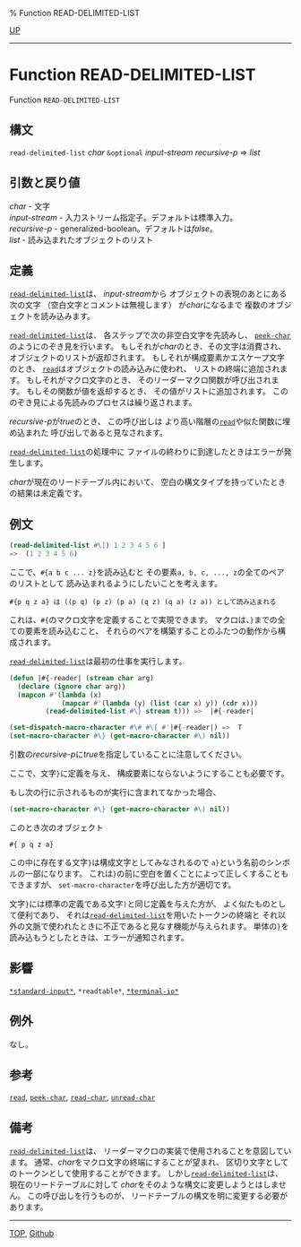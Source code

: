 % Function READ-DELIMITED-LIST

[UP](23.2.html)  

---

# Function **READ-DELIMITED-LIST**


Function `READ-DELIMITED-LIST`


## 構文

`read-delimited-list` *char* `&optional` *input-stream* *recursive-p* => *list*


## 引数と戻り値

*char* - 文字  
*input-stream* - 入力ストリーム指定子。デフォルトは標準入力。  
*recursive-p* - generalized-boolean。デフォルトは*false*。  
*list* - 読み込まれたオブジェクトのリスト


## 定義

[`read-delimited-list`](23.2.read-delimited-list.html)は、
*input-stream*から
オブジェクトの表現のあとにある次の文字
（空白文字とコメントは無視します） が*char*になるまで
複数のオブジェクトを読み込みます。

[`read-delimited-list`](23.2.read-delimited-list.html)は、
各ステップで次の非空白文字を先読みし、
[`peek-char`](21.2.peek-char.html)のようにのぞき見を行います。
もしそれが*char*のとき、その文字は消費され、
オブジェクトのリストが返却されます。
もしそれが構成要素かエスケープ文字のとき、
[`read`](23.2.read.html)はオブジェクトの読み込みに使われ、
リストの終端に追加されます。
もしそれがマクロ文字のとき、
そのリーダーマクロ関数が呼び出されます。
もしその関数が値を返却するとき、
その値がリストに追加されます。
こののぞき見による先読みのプロセスは繰り返されます。

*recursive-p*が*true*のとき、
この呼び出しは
より高い階層の[`read`](23.2.read.html)や似た関数に埋め込まれた
呼び出しであると見なされます。

[`read-delimited-list`](23.2.read-delimited-list.html)の処理中に
ファイルの終わりに到達したときはエラーが発生します。

*char*が現在のリードテーブル内において、
空白の構文タイプを持っていたときの結果は未定義です。


## 例文

```lisp
(read-delimited-list #\]) 1 2 3 4 5 6 ]
=>  (1 2 3 4 5 6)
```

ここで、`#{a b c ... z}`を読み込むと
その要素`a, b, c, ..., z`の全てのペアのリストとして
読み込まれるようにしたいことを考えます。

```
#{p q z a} は ((p q) (p z) (p a) (q z) (q a) (z a)) として読み込まれる
```

これは、`#{`のマクロ文字を定義することで実現できます。
マクロは、`}`までの全ての要素を読み込むこと、
それらのペアを構築することのふたつの動作から構成されます。

[`read-delimited-list`](23.2.read-delimited-list.html)は最初の仕事を実行します。

```lisp
(defun |#{-reader| (stream char arg)
  (declare (ignore char arg))
  (mapcon #'(lambda (x)
             (mapcar #'(lambda (y) (list (car x) y)) (cdr x)))
         (read-delimited-list #\} stream t))) =>  |#{-reader|

(set-dispatch-macro-character #\# #\{ #'|#{-reader|) =>  T 
(set-macro-character #\} (get-macro-character #\) nil))
```

引数の*recursive-p*に*true*を指定していることに注意してください。

ここで、文字`}`に定義を与え、
構成要素にならないようにすることも必要です。

もし次の行に示されるものが実行に含まれてなかった場合、

```lisp
(set-macro-character #\} (get-macro-character #\) nil))
```

このとき次のオブジェクト

```
#{ p q z a}
```

この中に存在する文字`}`は構成文字としてみなされるので
`a}`という名前のシンボルの一部になります。
これは`}`の前に空白を置くことによって正しくすることもできますが、
`set-macro-character`を呼び出した方が適切です。

文字`}`には標準の定義である文字`)`と同じ定義を与えた方が、
よく似たものとして便利であり、
それは[`read-delimited-list`](23.2.read-delimited-list.html)を用いたトークンの終端と
それ以外の文脈で使われたときに不正であると見なす機能が与えられます。
単体の`}`を読み込もうとしたときは、エラーが通知されます。


## 影響

[`*standard-input*`](21.2.debug-io.html),
`*readtable*`,
[`*terminal-io*`](21.2.terminal-io.html)


## 例外

なし。


## 参考

[`read`](23.2.read.html),
[`peek-char`](21.2.peek-char.html),
[`read-char`](21.2.read-char.html),
[`unread-char`](21.2.unread-char.html)


## 備考

[`read-delimited-list`](23.2.read-delimited-list.html)は、
リーダーマクロの実装で使用されることを意図しています。
通常、*char*をマクロ文字の終端にすることが望まれ、
区切り文字としてのトークンとして使用することができます。
しかし[`read-delimited-list`](23.2.read-delimited-list.html)は、
現在のリードテーブルに対して
*char*をそのような構文に変更しようとはしません。
この呼び出しを行うものが、
リードテーブルの構文を明に変更する必要があります。


---
[TOP](index.html),  [Github](https://github.com/nptcl/npt-japanese)

